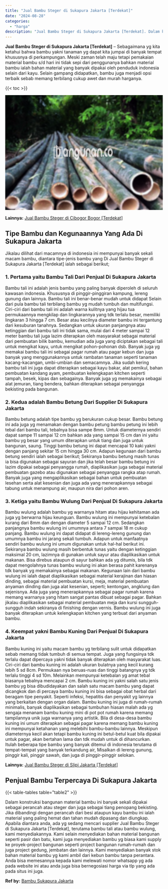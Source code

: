 ```yaml
---
title: "Jual Bambu Steger di Sukapura Jakarta [Terdekat]"
date: "2024-08-28"
categories: 
  - "harga"
description: "Jual Bambu Steger di Sukapura Jakarta [Terdekat]. Dalam konstruksi bangunan material bambu ini banyak sekali dipakai sebagai perancah atau steger dan juga se..."
---
```


**Jual Bambu Steger di Sukapura Jakarta \[Terdekat\]** – Sebagaimana yg kita ketahui bahwa bambu yakni tanaman yg dapat kita jumpai di banyak tempat khususnya di perkampungan. Meski zaman telah maju tetapi pemakaian material bambu s/d hari ini tidak sepi dari penggunanya bahkan material bambu ialah bahan material yang banyak dipakai oleh penduduk indonesia selain dari kayu. Selain gampang didapatkan, bambu juga menjadi opsi terbaik sebab memang terbilang cukup awet dan murah harganya.

{{< toc >}}

![Jual Bambu Steger di Sukapura Jakarta [Terdekat]](/images/jual-bambu-tali-22.png)

**Lainnya:** [Jual Bambu Steger di Cibogor Bogor \[Terdekat\]](https://bambu.bangunan.co/jual-bambu-steger-di-cibogor-bogor-terdekat/)

## Tipe Bambu dan Kegunaannya Yang Ada Di Sukapura Jakarta

Jikalau dilihat dari macamnya di indonesia ini mempunyai banyak sekali macam bambu, diantara tipe-jenis bambu yang Di Jual Bambu Steger di Sukapura Jakarta \[Terdekat\] ialah sebagai berikut;

### 1\. Pertama yaitu Bambu Tali Dari Penjual Di Sukapura Jakarta

Bambu tali ini adalah jenis bambu yang paling banyak diperoleh di seluruh kawasan indonesia. Khususnya di pinggir-pinggiran kampung, lereng gunung dan lainnya. Bambu tali ini benar-benar mudah untuk didapat Selain dari pula bambu tali terbilang bambu yg mudah tumbuh dan multifungsi. Ciri-ciri dari bambu tali ini adalah warna kulitnya yang hijau tua permukaannya mengkilap dan lingkarannya yang tdk terlalu besar, memiliki lingkaran 3 hingga 7 cm. Besar atau kecilnya diameter bambu ini tergantung dari kesuburan tanahnya. Sedangkan untuk ukuran panjangnya atau ketinggian dari bambu tali ini tidak sama, mulai dari 4 meter sampai 12 meter bambu tali juga lazim diterapkan oleh masyarakat sebagai material dari pembuatan bilik bambu, kemudian ada juga yang diciptakan sebagai tali untuk mengikat kayu, untuk mengikat pohon-pohonan dsb. Banyak juga yg memakai bambu tali ini sebagai pagar rumah atau pagar kebun dan juga banyak yang menggunakannya untuk rambatan tanaman seperti tanaman kacang-kacangan, umbi-umbian dan semacamnya. Jika sudah kering bambu tali ini juga dapat diterapkan sebagai kayu bakar, alat pemikul, bahan pembuatan kandang ayam, pembuatan kelengkapan kitchen seperti tampah, besek, kipas dan sebagainya. Banyak juga yg memakainya sebagai alat jemuran, tiang bendera, bahkan diterapkan sebagai penyangga bekisting pada bangunan.

### 2\. Kedua adalah Bambu Betung Dari Supplier Di Sukapura Jakarta

Bambu betung adalah tipe bambu yg berukuran cukup besar. Bambu betung ini ada juga yg menamakan dengan bambu petung bambu petung ini lebih tebal dari bambu tali, tebalnya bisa sampe 8mm. Untuk diameternya sendiri dapat sampe 11 sampai 12 cm bahkan ada yang sampai 15 cm dan ini yaitu bambu yg besar yang umum diterapkan untuk tiang dan juga untuk bangunan, saung. Tinggi bambu betung ini dapat mencapai 10 kaki yakni dengan panjang sekitar 15 cm hingga 30 cm. Adapun kegunaan dari bambu betung sendiri ialah sebagai berikut; Sekiranya bambu betung masih tunas ia bisa digunakan sebagai sayuran dan jika telah besar bambu betung ini lazim dipakai sebagai penyangga rumah, diaplikasikan juga sebagai material pembuatan gazebo atau digunakan sebagai penyangga rangka atap rumah. Banyak juga yang mengaplikasikan sebagai bahan untuk pembuatan lesehan serta alat kesenian dan juga ada yang menerapkannya sebagai tabung untuk menampung air, maupun nira dari pohon aren.

### 3\. Ketiga yaitu Bambu Wulung Dari Penjual Di Sukapura Jakarta

Bambu wulung adalah bambu yg warnanya hitam atau hijau kehitaman ada juga yg berwarna hijau keunguan. Bambu wulung ini mempunyai ketebalan kurang dari 8mm dan dengan diameter 5 sampai 12 cm. Sedangkan panjangnya bambu wulung ini umumnya antara 7 sampai 18 m cukup panjang. Bambu wulung ini dapat didapat di lereng-lereng gunung dan umumnya bambu ini jarang sekali tumbuh. Adapun untuk manfaatnya sendiri bambu wulung ini umum digunakan untuk hal-hal berikut ini. Sekiranya bambu wulung masih berbentuk tunas yaitu dengan ketinggian maksimal 20 cm, lazimnya di gunakan untuk sayur atau diaplikasikan untuk makanan. Bisa direbus ataupun di sayur bahkan ada yg ditumis, bila tdk dapat mengolahnya tunas bambu wulung ini akan berasa pahit karenanya tdk banyak yg memakainya sebagai makanan. Kegunaan lain dari bambu wulung ini ialah dapat diaplikasikan sebagai material kerajinan dan hiasan dinding, sebagai material pembuatan kursi, meja, material pembuatan anyaman dinding dan juga alat kesenian, seperti; kentongan, angklung dan sejenisnya. Ada juga yang menerapkannya sebagai pagar rumah karena memang warnanya yang hitam sangat pantas dibuat sebagai pagar. Bahkan jikalau diaplikasikan sebagai material pembuatan meja dan kursi sungguh-sungguh indah sekiranya di finishing dengan vernis. Bambu wulung ini juga banyak diterapkan untuk kelengkapan kitchen yang terbuat dari anyaman bambu.

### 4\. Keempat yakni Bambu Kuning Dari Penjual Di Sukapura Jakarta

Bambu kuning ini yaitu macam bambu yg terbilang sulit untuk didapatkan sebab memang tidak tumbuh di semua tempat. Juga yang fungsinya tdk terlalu dapat dipercaya yakni tidak banyak diterapkan oleh masyarakat luas. Ciri-ciri dari bambu kuning ini adalah ukuran bulatnya yang kecil kurang lebih 5 sd 8cm. Permukaan nya beruas-ruas dan tinggi batangnya yg tdk terlalu tinggi 4 sd 10m. Melainkan mempunyai ketebalan yg amat tebal biasanya tebalnya mencapai 2 cm. Bambu kuning ini yakni salah satu jenis bambu yg bisa dibudidayakan dan salah satu macam bambu yang dapat dicangkok dan di percaya bambu kuning ini bisa sebagai obat herbal dari beragam tipe penyakit. Seperti infeksi, hepatitis dan penyakit yg lainnya yang berkaitan dengan organ dalam. Bambu kuning ini juga di rumah-rumah minimalis, banyak diaplikasikan sebagai tumbuhan hiasan malah ada yg sengaja menanam bambu kuning mini di pot pot rumah karena memang tampilannya unik juga warnanya yang artistik. Bila di desa-desa bambu kuning ini umum diterapkan sebagai pagar karena memang bambu kuning ini mempunyai ketahanan yang melebihi bambu-bambu lainnya. Meskipun diameternya kecil akan tetapi bambu kuning ini betul-betul kuat bila dipakai untuk pagar, akan bertahan lama dan tdk mudah untuk di dihancurkan. Itulah beberapa tipe bambu yang banyak ditemui di indonesia terutama di tempat-tempat yang banyak terkandung air, Misalkan di lereng gunung, pinggir kali, pinggir sawah, dan juga di pinggir-pinggir selokan.

**Lainnya:** [Jual Bambu Steger di Slipi Jakarta \[Terdekat\]](https://bambu.bangunan.co/jual-bambu-steger-di-slipi-jakarta-terdekat/)

## Penjual Bambu Terpercaya Di Sukapura Jakarta

{{< table-tables table="table2" >}}

Dalam konstruksi bangunan material bambu ini banyak sekali dipakai sebagai perancah atau steger dan juga sebagai tiang penopang bekisting. Jika dibandingi dengan perancah dari besi ataupun kayu bambu ini ialah material yang paling hemat dan tahan mudah dipasang dan diungkap. Apabila diantara anda, ada yg sedang mencari supplier Jual Bambu Steger di Sukapura Jakarta \[Terdekat\], terutama bambu tali atau bambu wulung, kami menyediakannya. Kami selain menyediakan bahan material bangunan seperti pasir dan batu, kami juga menyediakan bambu yg biasa kami supply ke proyek-project bangunan seperti project bangunan rumah-rumah dan juga project gedung, jembatan dan lainnya. Kami menyediakan banyak stok bahan material bambu yg kami ambil dari kebun bambu tanpa perantara. Anda bisa memesannya kepada kami melewati nomor whatsapp yg ada pada website ini atau anda juga bisa bernegosiasi harga via tlp yang ada pada situs ini juga.

**Ref by:** [Bambu Sukapura Jakarta](https://id.wikipedia.org/wiki/Bambu)
